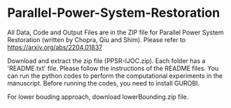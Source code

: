 # Parallel-Power-System-Restoration
All Data, Code and Output Files are in the ZIP file for Parallel Power System Restoration (written by Chopra, Qiu and Shim). Please refer to https://arxiv.org/abs/2204.01837

Download and extract the zip file (PPSR-IJOC.zip).
Each folder has a 'README.txt' file. Please follow the instructions of the README files. You can run the python codes to perform the computational experiments in the manuscript. Before running the codes, you need to install GUROBI.

For lower bouding approach, download lowerBounding.zip file.
